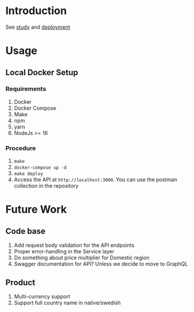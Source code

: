 # Introduction
See [study](./STUDY.md) and [deployment](./DEPLOYMENT.md)

# Usage
## Local Docker Setup
### Requirements
1. Docker
1. Docker Compose
1. Make
1. npm
1. yarn
1. NodeJs >= 16

### Procedure
1. `make`
1. `docker-compose up -d`
1. `make deploy`
1. Access the API at `http://localhost:3000`. You can use the postman collection in the repository

# Future Work
## Code base
1. Add request body validation for the API endpoints
1. Proper error-handling in the Service layer
1. Do something about price multiplier for Domestic region
1. Swagger documentation for API? Unless we decide to move to GraphQL

## Product
1. Multi-currency support
1. Support full country name in native/swedish